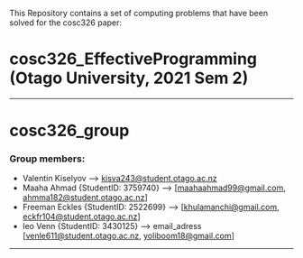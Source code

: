 This Repository contains a set of computing problems that have been solved for the cosc326 paper:
# cosc326_EffectiveProgramming (Otago University, 2021 Sem 2)

---------------------

# cosc326_group
### Group members:
* Valentin Kiselyov --> kisva243@student.otago.ac.nz
* Maaha Ahmad {StudentID: 3759740} --> [maahaahmad99@gmail.com, ahmma182@student.otago.ac.nz]
* Freeman Eckles {StudentID: 2522699} --> [khulamanchi@gmail.com, eckfr104@student.otago.ac.nz]
* leo Venn {StudentID: 3430125} --> email_adress [venle611@student.otago.ac.nz, yoliboom18@gmail.com]


---------------------
